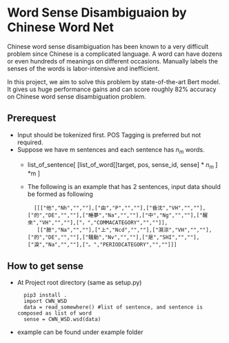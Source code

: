 # Word Sense Disambiguaion by Chinese Word Net

Chinese word sense disambiguation has been known to a very difficult problem since Chinese is a complicated language. A word can have dozens or even hundreds of meanings on different occasions. Manually labels the senses of the words is labor-intensive and inefficient.

In this project, we aim to solve this problem by state-of-the-art Bert model.  It gives us huge performance gains and can score roughly 82% accuracy on Chinese word sense disambiguation problem.

## Prerequest
* Input should be tokenized first. POS Tagging is preferred but not required.
* Suppose we have m sentences and each sentence has $n_m$ words.
    * list_of_sentence[ [list_of_word[[target, pos, sense_id, sense] * $n_m$ ] *m ]
    * The following is an example that has 2 sentences, input data should be formed as following

            [[["他","Nh","",""],["由","P","",""],["昏沈","VH","",""],["的","DE","",""],["睡夢","Na","",""],["中","Ng","",""],["醒來","VH","",""],["，","COMMACATEGORY","",""]],
             [["臉","Na","",""],["上","Ncd","",""],["濕涼","VH","",""],["的","DE","",""],["騷動","Nv","",""],["是","SHI","",""],["淚","Na","",""],["。","PERIODCATEGORY","",""]]]
             

## How to get sense
* At Project root directory (same as setup.py)

        pip3 install .
        import CWN_WSD
        data = read_somewhere() #list of sentence, and sentence is composed as list of word
        sense = CWN_WSD.wsd(data)
* example can be found under example folder
        
    
    


